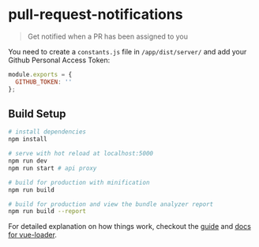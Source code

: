 # pull-request-notifications

> Get notified when a PR has been assigned to you

You need to create a `constants.js` file in `/app/dist/server/` and add your Github Personal Access Token:

```js
module.exports = {
  GITHUB_TOKEN: ''
};
```

## Build Setup

``` bash
# install dependencies
npm install

# serve with hot reload at localhost:5000
npm run dev
npm run start # api proxy

# build for production with minification
npm run build

# build for production and view the bundle analyzer report
npm run build --report
```

For detailed explanation on how things work, checkout the [guide](http://vuejs-templates.github.io/webpack/) and [docs for vue-loader](http://vuejs.github.io/vue-loader).
